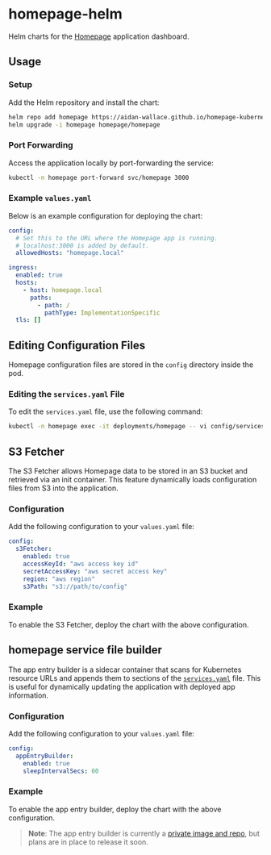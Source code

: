 # homepage-helm

Helm charts for the [Homepage](https://github.com/gethomepage/homepage) application dashboard.

## Usage

### Setup
Add the Helm repository and install the chart:
```sh
helm repo add homepage https://aidan-wallace.github.io/homepage-kubernetes/
helm upgrade -i homepage homepage/homepage
```

### Port Forwarding
Access the application locally by port-forwarding the service:
```sh
kubectl -n homepage port-forward svc/homepage 3000
```

### Example `values.yaml`
Below is an example configuration for deploying the chart:
```yaml
config:
  # Set this to the URL where the Homepage app is running.
  # localhost:3000 is added by default.
  allowedHosts: "homepage.local"

ingress:
  enabled: true
  hosts:
    - host: homepage.local
      paths:
        - path: /
          pathType: ImplementationSpecific
  tls: []
```

## Editing Configuration Files
Homepage configuration files are stored in the `config` directory inside the pod.

### Editing the `services.yaml` File
To edit the `services.yaml` file, use the following command:
```sh
kubectl -n homepage exec -it deployments/homepage -- vi config/services.yaml
```

## S3 Fetcher

The S3 Fetcher allows Homepage data to be stored in an S3 bucket and retrieved via an init container. This feature dynamically loads configuration files from S3 into the application.

### Configuration
Add the following configuration to your `values.yaml` file:
```yaml
config:
  s3Fetcher:
    enabled: true
    accessKeyId: "aws access key id"
    secretAccessKey: "aws secret access key"
    region: "aws region"
    s3Path: "s3://path/to/config"
```

### Example
To enable the S3 Fetcher, deploy the chart with the above configuration.

## homepage service file builder

The app entry builder is a sidecar container that scans for Kubernetes resource URLs and appends them to sections of the [`services.yaml`](https://gethomepage.dev/widgets/) file. This is useful for dynamically updating the application with deployed app information.

### Configuration
Add the following configuration to your `values.yaml` file:
```yaml
config:
  appEntryBuilder:
    enabled: true
    sleepIntervalSecs: 60
```

### Example
To enable the app entry builder, deploy the chart with the above configuration.

> **Note**: The app entry builder is currently a [private image and repo](https://github.com/aidan-Wallace/homepage-extensions/), but plans are in place to release it soon.
